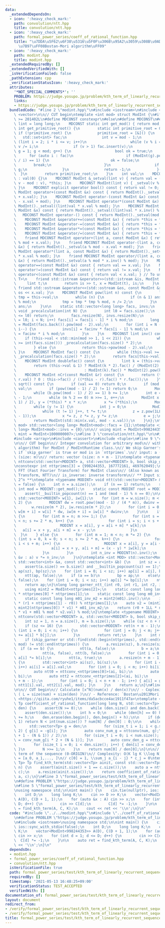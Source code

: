 ```yaml
---
data:
  _extendedDependsOn:
  - icon: ':heavy_check_mark:'
    path: convolution/ntt.hpp
    title: convolution/ntt.hpp
  - icon: ':heavy_check_mark:'
    path: formal_power_series/coeff_of_rational_function.hpp
    title: "\u7DDA\u5F62\u6F38\u5316\u5F0F\u306B\u95A2\u3059\u308B\u9AD8\u901F\u8A08\
      \u7B97\uFF08Bostan-Mori algorithm\uFF09"
  - icon: ':heavy_check_mark:'
    path: modint.hpp
    title: modint.hpp
  _extendedRequiredBy: []
  _extendedVerifiedWith: []
  _isVerificationFailed: false
  _pathExtension: cpp
  _verificationStatusIcon: ':heavy_check_mark:'
  attributes:
    '*NOT_SPECIAL_COMMENTS*': ''
    PROBLEM: https://judge.yosupo.jp/problem/kth_term_of_linearly_recurrent_sequence
    links:
    - https://judge.yosupo.jp/problem/kth_term_of_linearly_recurrent_sequence
  bundledCode: "#line 2 \"modint.hpp\"\n#include <iostream>\n#include <set>\n#include\
    \ <vector>\n\n// CUT begin\ntemplate <int mod> struct ModInt {\n#if __cplusplus\
    \ >= 201402L\n#define MDCONST constexpr\n#else\n#define MDCONST\n#endif\n    using\
    \ lint = long long;\n    MDCONST static int get_mod() { return mod; }\n    static\
    \ int get_primitive_root() {\n        static int primitive_root = 0;\n       \
    \ if (!primitive_root) {\n            primitive_root = [&]() {\n             \
    \   std::set<int> fac;\n                int v = mod - 1;\n                for\
    \ (lint i = 2; i * i <= v; i++)\n                    while (v % i == 0) fac.insert(i),\
    \ v /= i;\n                if (v > 1) fac.insert(v);\n                for (int\
    \ g = 1; g < mod; g++) {\n                    bool ok = true;\n              \
    \      for (auto i : fac)\n                        if (ModInt(g).pow((mod - 1)\
    \ / i) == 1) {\n                            ok = false;\n                    \
    \        break;\n                        }\n                    if (ok) return\
    \ g;\n                }\n                return -1;\n            }();\n      \
    \  }\n        return primitive_root;\n    }\n    int val;\n    MDCONST ModInt()\
    \ : val(0) {}\n    MDCONST ModInt &_setval(lint v) { return val = (v >= mod ?\
    \ v - mod : v), *this; }\n    MDCONST ModInt(lint v) { _setval(v % mod + mod);\
    \ }\n    MDCONST explicit operator bool() const { return val != 0; }\n    MDCONST\
    \ ModInt operator+(const ModInt &x) const { return ModInt()._setval((lint)val\
    \ + x.val); }\n    MDCONST ModInt operator-(const ModInt &x) const { return ModInt()._setval((lint)val\
    \ - x.val + mod); }\n    MDCONST ModInt operator*(const ModInt &x) const { return\
    \ ModInt()._setval((lint)val * x.val % mod); }\n    MDCONST ModInt operator/(const\
    \ ModInt &x) const { return ModInt()._setval((lint)val * x.inv() % mod); }\n \
    \   MDCONST ModInt operator-() const { return ModInt()._setval(mod - val); }\n\
    \    MDCONST ModInt &operator+=(const ModInt &x) { return *this = *this + x; }\n\
    \    MDCONST ModInt &operator-=(const ModInt &x) { return *this = *this - x; }\n\
    \    MDCONST ModInt &operator*=(const ModInt &x) { return *this = *this * x; }\n\
    \    MDCONST ModInt &operator/=(const ModInt &x) { return *this = *this / x; }\n\
    \    friend MDCONST ModInt operator+(lint a, const ModInt &x) { return ModInt()._setval(a\
    \ % mod + x.val); }\n    friend MDCONST ModInt operator-(lint a, const ModInt\
    \ &x) { return ModInt()._setval(a % mod - x.val + mod); }\n    friend MDCONST\
    \ ModInt operator*(lint a, const ModInt &x) { return ModInt()._setval(a % mod\
    \ * x.val % mod); }\n    friend MDCONST ModInt operator/(lint a, const ModInt\
    \ &x) { return ModInt()._setval(a % mod * x.inv() % mod); }\n    MDCONST bool\
    \ operator==(const ModInt &x) const { return val == x.val; }\n    MDCONST bool\
    \ operator!=(const ModInt &x) const { return val != x.val; }\n    MDCONST bool\
    \ operator<(const ModInt &x) const { return val < x.val; } // To use std::map<ModInt,\
    \ T>\n    friend std::istream &operator>>(std::istream &is, ModInt &x) {\n   \
    \     lint t;\n        return is >> t, x = ModInt(t), is;\n    }\n    MDCONST\
    \ friend std::ostream &operator<<(std::ostream &os, const ModInt &x) { return\
    \ os << x.val; }\n    MDCONST ModInt pow(lint n) const {\n        lint ans = 1,\
    \ tmp = this->val;\n        while (n) {\n            if (n & 1) ans = ans * tmp\
    \ % mod;\n            tmp = tmp * tmp % mod, n /= 2;\n        }\n        return\
    \ ans;\n    }\n\n    static std::vector<long long> facs, invs;\n    MDCONST static\
    \ void _precalculation(int N) {\n        int l0 = facs.size();\n        if (N\
    \ <= l0) return;\n        facs.resize(N), invs.resize(N);\n        for (int i\
    \ = l0; i < N; i++) facs[i] = facs[i - 1] * i % mod;\n        long long facinv\
    \ = ModInt(facs.back()).pow(mod - 2).val;\n        for (int i = N - 1; i >= l0;\
    \ i--) {\n            invs[i] = facinv * facs[i - 1] % mod;\n            facinv\
    \ = facinv * i % mod;\n        }\n    }\n    MDCONST lint inv() const {\n    \
    \    if (this->val < std::min(mod >> 1, 1 << 21)) {\n            while (this->val\
    \ >= int(facs.size())) _precalculation(facs.size() * 2);\n            return invs[this->val];\n\
    \        } else {\n            return this->pow(mod - 2).val;\n        }\n   \
    \ }\n    MDCONST ModInt fac() const {\n        while (this->val >= int(facs.size()))\
    \ _precalculation(facs.size() * 2);\n        return facs[this->val];\n    }\n\n\
    \    MDCONST ModInt doublefac() const {\n        lint k = (this->val + 1) / 2;\n\
    \        return (this->val & 1) ? ModInt(k * 2).fac() / (ModInt(2).pow(k) * ModInt(k).fac())\n\
    \                               : ModInt(k).fac() * ModInt(2).pow(k);\n    }\n\
    \    MDCONST ModInt nCr(const ModInt &r) const {\n        return (this->val <\
    \ r.val) ? 0 : this->fac() / ((*this - r).fac() * r.fac());\n    }\n\n    ModInt\
    \ sqrt() const {\n        if (val == 0) return 0;\n        if (mod == 2) return\
    \ val;\n        if (pow((mod - 1) / 2) != 1) return 0;\n        ModInt b = 1;\n\
    \        while (b.pow((mod - 1) / 2) == 1) b += 1;\n        int e = 0, m = mod\
    \ - 1;\n        while (m % 2 == 0) m >>= 1, e++;\n        ModInt x = pow((m -\
    \ 1) / 2), y = (*this) * x * x;\n        x *= (*this);\n        ModInt z = b.pow(m);\n\
    \        while (y != 1) {\n            int j = 0;\n            ModInt t = y;\n\
    \            while (t != 1) j++, t *= t;\n            z = z.pow(1LL << (e - j\
    \ - 1));\n            x *= z, z *= z, y *= z;\n            e = j;\n        }\n\
    \        return ModInt(std::min(x.val, mod - x.val));\n    }\n};\ntemplate <int\
    \ mod> std::vector<long long> ModInt<mod>::facs = {1};\ntemplate <int mod> std::vector<long\
    \ long> ModInt<mod>::invs = {0};\n\n// using mint = ModInt<998244353>;\n// using\
    \ mint = ModInt<1000000007>;\n#line 3 \"convolution/ntt.hpp\"\n\n#include <algorithm>\n\
    #include <array>\n#include <cassert>\n#include <tuple>\n#line 9 \"convolution/ntt.hpp\"\
    \n\n// CUT begin\n// Integer convolution for arbitrary mod\n// with NTT (and Garner's\
    \ algorithm) for ModInt / ModIntRuntime class.\n// We skip Garner's algorithm\
    \ if `skip_garner` is true or mod is in `nttprimes`.\n// input: a (size: n), b\
    \ (size: m)\n// return: vector (size: n + m - 1)\ntemplate <typename MODINT> std::vector<MODINT>\
    \ nttconv(std::vector<MODINT> a, std::vector<MODINT> b, bool skip_garner = false);\n\
    \nconstexpr int nttprimes[3] = {998244353, 167772161, 469762049};\n\n// Integer\
    \ FFT (Fast Fourier Transform) for ModInt class\n// (Also known as Number Theoretic\
    \ Transform, NTT)\n// is_inverse: inverse transform\n// ** Input size must be\
    \ 2^n **\ntemplate <typename MODINT> void ntt(std::vector<MODINT> &a, bool is_inverse\
    \ = false) {\n    int n = a.size();\n    if (n == 1) return;\n    static const\
    \ int mod = MODINT::get_mod();\n    static const MODINT root = MODINT::get_primitive_root();\n\
    \    assert(__builtin_popcount(n) == 1 and (mod - 1) % n == 0);\n\n    static\
    \ std::vector<MODINT> w{1}, iw{1};\n    for (int m = w.size(); m < n / 2; m *=\
    \ 2) {\n        MODINT dw = root.pow((mod - 1) / (4 * m)), dwinv = 1 / dw;\n \
    \       w.resize(m * 2), iw.resize(m * 2);\n        for (int i = 0; i < m; i++)\
    \ w[m + i] = w[i] * dw, iw[m + i] = iw[i] * dwinv;\n    }\n\n    if (!is_inverse)\
    \ {\n        for (int m = n; m >>= 1;) {\n            for (int s = 0, k = 0; s\
    \ < n; s += 2 * m, k++) {\n                for (int i = s; i < s + m; i++) {\n\
    \                    MODINT x = a[i], y = a[i + m] * w[k];\n                 \
    \   a[i] = x + y, a[i + m] = x - y;\n                }\n            }\n      \
    \  }\n    } else {\n        for (int m = 1; m < n; m *= 2) {\n            for\
    \ (int s = 0, k = 0; s < n; s += 2 * m, k++) {\n                for (int i = s;\
    \ i < s + m; i++) {\n                    MODINT x = a[i], y = a[i + m];\n    \
    \                a[i] = x + y, a[i + m] = (x - y) * iw[k];\n                }\n\
    \            }\n        }\n        int n_inv = MODINT(n).inv();\n        for (auto\
    \ &v : a) v *= n_inv;\n    }\n}\ntemplate <int MOD> std::vector<ModInt<MOD>> nttconv_(const\
    \ std::vector<int> &a, const std::vector<int> &b) {\n    int sz = a.size();\n\
    \    assert(a.size() == b.size() and __builtin_popcount(sz) == 1);\n    std::vector<ModInt<MOD>>\
    \ ap(sz), bp(sz);\n    for (int i = 0; i < sz; i++) ap[i] = a[i], bp[i] = b[i];\n\
    \    ntt(ap, false);\n    if (a == b)\n        bp = ap;\n    else\n        ntt(bp,\
    \ false);\n    for (int i = 0; i < sz; i++) ap[i] *= bp[i];\n    ntt(ap, true);\n\
    \    return ap;\n}\nlong long garner_ntt_(int r0, int r1, int r2, int mod) {\n\
    \    using mint2 = ModInt<nttprimes[2]>;\n    static const long long m01 = 1LL\
    \ * nttprimes[0] * nttprimes[1];\n    static const long long m0_inv_m1 = ModInt<nttprimes[1]>(nttprimes[0]).inv();\n\
    \    static const long long m01_inv_m2 = mint2(m01).inv();\n\n    int v1 = (m0_inv_m1\
    \ * (r1 + nttprimes[1] - r0)) % nttprimes[1];\n    auto v2 = (mint2(r2) - r0 -\
    \ mint2(nttprimes[0]) * v1) * m01_inv_m2;\n    return (r0 + 1LL * nttprimes[0]\
    \ * v1 + m01 % mod * v2.val) % mod;\n}\ntemplate <typename MODINT> std::vector<MODINT>\
    \ nttconv(std::vector<MODINT> a, std::vector<MODINT> b, bool skip_garner) {\n\
    \    int sz = 1, n = a.size(), m = b.size();\n    while (sz < n + m) sz <<= 1;\n\
    \    if (sz <= 16) {\n        std::vector<MODINT> ret(n + m - 1);\n        for\
    \ (int i = 0; i < n; i++) {\n            for (int j = 0; j < m; j++) ret[i + j]\
    \ += a[i] * b[j];\n        }\n        return ret;\n    }\n    int mod = MODINT::get_mod();\n\
    \    if (skip_garner or std::find(std::begin(nttprimes), std::end(nttprimes),\
    \ mod) != std::end(nttprimes)) {\n        a.resize(sz), b.resize(sz);\n      \
    \  if (a == b) {\n            ntt(a, false);\n            b = a;\n        } else\n\
    \            ntt(a, false), ntt(b, false);\n        for (int i = 0; i < sz; i++)\
    \ a[i] *= b[i];\n        ntt(a, true);\n        a.resize(n + m - 1);\n    } else\
    \ {\n        std::vector<int> ai(sz), bi(sz);\n        for (int i = 0; i < n;\
    \ i++) ai[i] = a[i].val;\n        for (int i = 0; i < m; i++) bi[i] = b[i].val;\n\
    \        auto ntt0 = nttconv_<nttprimes[0]>(ai, bi);\n        auto ntt1 = nttconv_<nttprimes[1]>(ai,\
    \ bi);\n        auto ntt2 = nttconv_<nttprimes[2]>(ai, bi);\n        a.resize(n\
    \ + m - 1);\n        for (int i = 0; i < n + m - 1; i++) { a[i] = garner_ntt_(ntt0[i].val,\
    \ ntt1[i].val, ntt2[i].val, mod); }\n    }\n    return a;\n}\n#line 5 \"formal_power_series/coeff_of_rational_function.hpp\"\
    \n\n// CUT begin\n// Calculate [x^N](num(x) / den(x))\n// - Coplexity: O(LlgLlgN)\
    \ ( L = size(num) + size(den) )\n// - Reference: `Bostan\u2013Mori algorithm`\
    \ <https://qiita.com/ryuhe1/items/da5acbcce4ac1911f47a>\ntemplate <typename Tp>\
    \ Tp coefficient_of_rational_function(long long N, std::vector<Tp> num, std::vector<Tp>\
    \ den) {\n    assert(N >= 0);\n    while (den.size() and den.back() == 0) den.pop_back();\n\
    \    assert(den.size());\n    int h = 0;\n    while (den[h] == 0) h++;\n    N\
    \ += h;\n    den.erase(den.begin(), den.begin() + h);\n\n    if (den.size() ==\
    \ 1) return N < int(num.size()) ? num[N] / den[0] : 0;\n\n    while (N) {\n  \
    \      std::vector<Tp> g = den;\n        for (size_t i = 1; i < g.size(); i +=\
    \ 2) { g[i] = -g[i]; }\n        auto conv_num_g = nttconv(num, g);\n        num.resize((conv_num_g.size()\
    \ + 1 - (N & 1)) / 2);\n        for (size_t i = 0; i < num.size(); i++) { num[i]\
    \ = conv_num_g[i * 2 + (N & 1)]; }\n        auto conv_den_g = nttconv(den, g);\n\
    \        for (size_t i = 0; i < den.size(); i++) { den[i] = conv_den_g[i * 2];\
    \ }\n        N >>= 1;\n    }\n    return num[0] / den[0];\n}\n\n// Find the n-th\
    \ term of the sequence (0-ORIGIN)\n// Complexity: O(K lg K \\log N)\n// ainit\
    \ = [a_0, a_1,..., ]\n// c[0] = 1, \\sum_j a_{i - j} * c_j = 0\ntemplate <typename\
    \ Tp> Tp find_kth_term(std::vector<Tp> ainit, const std::vector<Tp> c, long long\
    \ n) {\n    assert(ainit.size() + 1 == c.size());\n    auto a = nttconv(ainit,\
    \ c);\n    a.resize(ainit.size());\n    return coefficient_of_rational_function(n,\
    \ a, c);\n}\n#line 3 \"formal_power_series/test/kth_term_of_linearly_recurrent_sequence.test.cpp\"\
    \n#define PROBLEM \"https://judge.yosupo.jp/problem/kth_term_of_linearly_recurrent_sequence\"\
    \n#line 5 \"formal_power_series/test/kth_term_of_linearly_recurrent_sequence.test.cpp\"\
    \nusing namespace std;\n\nint main() {\n    cin.tie(nullptr), ios::sync_with_stdio(false);\n\
    \    int D;\n    long long K;\n    cin >> D >> K;\n    vector<ModInt<998244353>>\
    \ A(D), C(D + 1, 1);\n    for (auto &x : A) cin >> x;\n    for (int d = 1; d <=\
    \ D; d++) {\n        cin >> C[d];\n        C[d] *= -1;\n    }\n\n    auto ret\
    \ = find_kth_term(A, C, K);\n    cout << ret << '\\n';\n}\n"
  code: "#include \"../../modint.hpp\"\n#include \"../coeff_of_rational_function.hpp\"\
    \n#define PROBLEM \"https://judge.yosupo.jp/problem/kth_term_of_linearly_recurrent_sequence\"\
    \n#include <iostream>\nusing namespace std;\n\nint main() {\n    cin.tie(nullptr),\
    \ ios::sync_with_stdio(false);\n    int D;\n    long long K;\n    cin >> D >>\
    \ K;\n    vector<ModInt<998244353>> A(D), C(D + 1, 1);\n    for (auto &x : A)\
    \ cin >> x;\n    for (int d = 1; d <= D; d++) {\n        cin >> C[d];\n      \
    \  C[d] *= -1;\n    }\n\n    auto ret = find_kth_term(A, C, K);\n    cout << ret\
    \ << '\\n';\n}\n"
  dependsOn:
  - modint.hpp
  - formal_power_series/coeff_of_rational_function.hpp
  - convolution/ntt.hpp
  isVerificationFile: true
  path: formal_power_series/test/kth_term_of_linearly_recurrent_sequence.test.cpp
  requiredBy: []
  timestamp: '2021-05-13 16:48:25+09:00'
  verificationStatus: TEST_ACCEPTED
  verifiedWith: []
documentation_of: formal_power_series/test/kth_term_of_linearly_recurrent_sequence.test.cpp
layout: document
redirect_from:
- /verify/formal_power_series/test/kth_term_of_linearly_recurrent_sequence.test.cpp
- /verify/formal_power_series/test/kth_term_of_linearly_recurrent_sequence.test.cpp.html
title: formal_power_series/test/kth_term_of_linearly_recurrent_sequence.test.cpp
---
```

